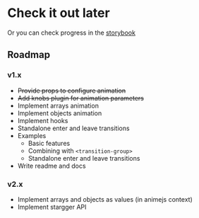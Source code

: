 # Check it out later

Or you can check progress in the [storybook](https://denisinvader.github.io/vuenime/)

## Roadmap

### v1.x

- ~~Provide props to configure animation~~
- ~~Add knobs plugin for animation parameters~~
- Implement arrays animation
- Implement objects animation
- Implement hooks
- Standalone enter and leave transitions
- Examples
    - Basic features
    - Combining with `<transition-group>`
    - Standalone enter and leave transitions
- Write readme and docs

### v2.x

- Implement arrays and objects as values (in animejs context)
- Implement stargger API
